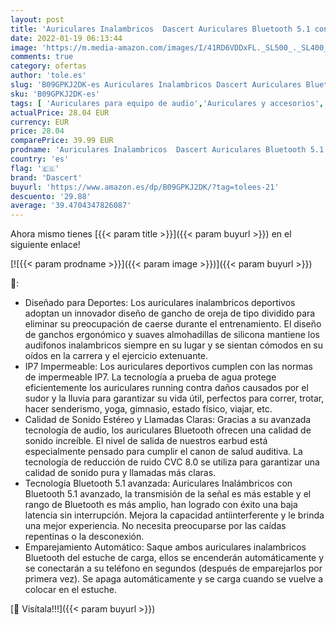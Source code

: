 ```yaml
---
layout: post
title: 'Auriculares Inalambricos  Dascert Auriculares Bluetooth 5.1 con Mic  42 Horas IP7 Impermeable  Cancelación de Ruido CVC8.0 Estéreo Cascos Inalambricos  USB-C Carga Rapida Audifonos para Android e iOS'
date: 2022-01-19 06:13:44
image: 'https://m.media-amazon.com/images/I/41RD6VDDxFL._SL500_._SL400_.jpg'
comments: true
category: ofertas
author: 'tole.es'
slug: 'B09GPKJ2DK-es Auriculares Inalambricos Dascert Auriculares Bluetooth 5.1...'
sku: 'B09GPKJ2DK-es'
tags: [ 'Auriculares para equipo de audio','Auriculares y accesorios','Electrónica','android','dascert', ]
actualPrice: 28.04 EUR
currency: EUR
price: 28.04
comparePrice: 39.99 EUR
prodname: 'Auriculares Inalambricos  Dascert Auriculares Bluetooth 5.1 con Mic  42 Horas IP7 Impermeable  Cancelación de Ruido CVC8.0 Estéreo Cascos Inalambricos  USB-C Carga Rapida Audifonos para Android e iOS'
country: 'es'
flag: '🇪🇸'
brand: 'Dascert'
buyurl: 'https://www.amazon.es/dp/B09GPKJ2DK/?tag=tolees-21'
descuento: '29.88'
average: '39.4704347826087'
---
```


Ahora mismo tienes [{{< param title >}}]({{< param buyurl >}}) en el siguiente enlace!

[![{{< param prodname >}}]({{< param image >}})]({{< param buyurl >}})

🔎:

- Diseñado para Deportes: Los auriculares inalambricos deportivos adoptan un innovador diseño de gancho de oreja de tipo dividido para eliminar su preocupación de caerse durante el entrenamiento. El diseño de ganchos ergonómico y suaves almohadillas de silicona mantiene los audifonos inalambricos siempre en su lugar y se sientan cómodos en su oídos en la carrera y el ejercicio extenuante.
- IP7 Impermeable: Los auriculares deportivos cumplen con las normas de impermeable IP7. La tecnología a prueba de agua protege eficientemente los auriculares running contra daños causados por el sudor y la lluvia para garantizar su vida útil, perfectos para correr, trotar, hacer senderismo, yoga, gimnasio, estado físico, viajar, etc.
- Calidad de Sonido Estéreo y Llamadas Claras: Gracias a su avanzada tecnología de audio, los auriculares Bluetooth ofrecen una calidad de sonido increíble. El nivel de salida de nuestros earbud está especialmente pensado para cumplir el canon de salud auditiva. La tecnología de reducción de ruido CVC 8.0 se utiliza para garantizar una calidad de sonido pura y llamadas más claras.
- Tecnología Bluetooth 5.1 avanzada: Auriculares Inalámbricos con Bluetooth 5.1 avanzado, la transmisión de la señal es más estable y el rango de Bluetooth es más amplio, han logrado con éxito una baja latencia sin interrupción. Mejora la capacidad antiinterferente y le brinda una mejor experiencia. No necesita preocuparse por las caídas repentinas o la desconexión.
- Emparejamiento Automático: Saque ambos auriculares inalambricos Bluetooth del estuche de carga, ellos se encenderán automáticamente y se conectarán a su teléfono en segundos (después de emparejarlos por primera vez). Se apaga automáticamente y se carga cuando se vuelve a colocar en el estuche.

[🛒 Visítala!!!]({{< param buyurl >}})
